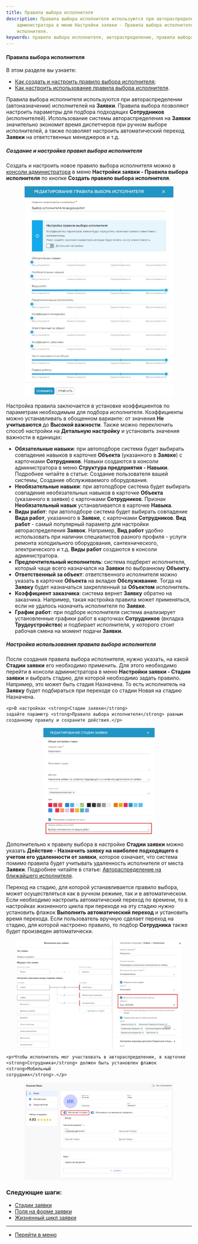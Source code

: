 ```yaml
---
title: Правила выбора исполнителя
description: Правила выбора исполнителя используются при автораспределении (автоназначении) исполнителей на Заявки. Создать и настроить новое правило выбора исполнителя можно в консоли
    администратора в меню Настройки заявки - Правила выбора исполнителя по кнопке Создать правило выбора
    исполнителя.
keywords: правило выбора исполнителя, автораспределение, правила выбора, правило выбора, автоназначение исполнителя, правило автоназначения, hubex, хабекс, хубекс, хабикс
---
```


#### Правила выбора исполнителя 
В этом разделе вы узнаете:
<html>

<!-- НАЗВАНИЕ СТАТЬИ Автоназначение исполнителя-->

<meta charset="utf-8">
<ul>
    <li><a href="#createrule">Как создать и настроить правило выбора исполнителя</a>;</li>
    <li><a href="#settings">Как настроить использование правила выбора исполнителя</a>.</li>
</ul>
</html>

<body>
<p>Правила выбора исполнителя используются при автораспределении (автоназначении) исполнителей на <strong>Заявки</strong>. Правила выбора
    позволяют настроить параметры для подбора подходящих <strong>Сотрудников</strong> (исполнителей). Использование
    системы автораспределения на <strong>Заявки</strong> значительно экономит время диспетчеров при ручном выборе исполнителей, а также
    позволяет настроить автоматический переход <strong>Заявки</strong> на ответственных менеджеров и т.д. </p>

<h5 id="createrule">Создание и настройка правил выбора исполнителя</h5>
<p>Создать и настроить новое правило выбора исполнителя можно в <a
        href="https://wiki.hubex.ru/docs/FAQ/RU/admin/HowToEnterTheAdmin.html">консоли
    администратора</a> в меню <strong>Настройки заявки - Правила выбора исполнителя</strong> по кнопке <strong>Создать правило выбора
    исполнителя</strong>.</p>
<div>
    <img style="margin: 0 auto; display: block; max-width: 80%;"
         src="/attachments/images/FAQ/ADMIN/RulesOfChoice/Rule.jpg"/>
</div>
<p>Настройка правила заключается в установке коэффициентов по параметрам необходимым для подбора исполнителя.
    Коэффициенты можно устанавливать в обощенном варианте: от значения <strong>Не учитываются</strong> до <strong>Высокой важности</strong>. Также можно
    переключить способ настройки на <strong>Детальную настройку</strong> и установить значения важности в единицах:</p>
<ul>
    <li><strong>Обязательные навыки</strong>: при автоподборе система будет выбирать совпадение навыков в карточке <strong>Объекта</strong> (указанного в
        <strong>Заявке</strong>) с карточками <strong>Сотрудников</strong>.
        Навыки создаются в консоли администратора в меню <strong>Структура предприятия - Навыки</strong>. Подробнее читайте в статье:
        Создание пользователя вашей системы, Создание обслуживаемого оборудования.
    </li>
    <li><strong>Необязательные навыки</strong>: при автоподборе система будет выбирать совпадение необязательных навыков в карточке
        <strong>Объекта</strong> (указанного в заявке) с карточками <strong>Сотрудников</strong>.
        Признак <strong>Необязательный навык</strong> устанавливается в карточке <strong>Навыка</strong>.
    </li>
    <li><strong>Виды работ</strong>: при автоподборе система будет выбирать совпадение <strong>Вида работ</strong>, указанного в <strong>Заявке</strong>, с карточками
        <strong>Сотрудников</strong>.
        <strong>Вид работ</strong> - самый популярный параметр для настройки
        автораспределения <strong>Заявок</strong>. Например, <strong>Вид работ</strong> удобно использовать при наличии специалистов разного профиля -
        услуги ремонта холодильного оборудования, сантехнического, электрического и т.д.
        <strong>Виды работ</strong> создаются в консоли администратора.
    </li>
    <li><strong>Предпочтительный исполнитель</strong>: система подберет исполнителя, который чаще всего назначался на <strong>Заявки</strong> по
        выбранному <strong>Объекту</strong>.
    </li>
    <li><strong>Ответственный за объект</strong>: ответственного исполнителя можно указать в карточке <strong>Объекта</strong> на вкладке <strong>Обслуживание</strong>.
        Тогда на <strong>Заявку</strong> будет
        назначаться закрепленный за <strong>Объектом</strong> исполнитель.
    </li>
    <li><strong>Коэффициент заказчика</strong>: система вернет <strong>Заявку</strong> обратно на заказчика. Например, такая настройка правила может
        применяться, если не удалось
        назначить исполнителя по <strong>Заявке</strong>.
    </li>
    <li><strong>График работ</strong>: при подборе исполнителя система анализирует установленные графики работ в карточках <strong>Сотрудников</strong>
        (вкладка
        <strong>Трудоустройство</strong>) и подбирает исполнителя, у которого стоит рабочая смена на момент подачи <strong>Заявки</strong>.
    </li>

</ul>


<h5 id="settings">Настройка использования правила выбора исполнителя</h5>
<p>После создания правила выбора исполнителя, нужно указать, на какой <strong>Стадии заявки</strong> его необходимо применить. Для этого
    необходимо перейти в консоли администратора в меню <strong>Настройки заявки - Стадии заявки</strong> и выбрать стадию, для которой
    необходимо задать правило.
    Например, это может быть стадия Назначена. То есть исполнитель на <strong>Заявку</strong> будет подбираться при переходе со стадии
    Новая на стадию Назначена.</p>

    <p>В настройках <strong>Стадии заявки</strong>
    задайте параметр <strong>Правило выбора исполнителя</strong> равным созданному правилу и сохраните действия.</p>
<div>
    <img style="margin: 0 auto; display: block; max-width: 60%;"
         src="/attachments/images/FAQ/ADMIN/RulesOfChoice/StageTicket.jpg"/>
</div>

<p>Дополнительно к правилу выбора в настройке <strong>Стадии заявки</strong> можно указать <strong>Действие - Назначить заявку на наиболее подходящего
    с учетом его удаленности от заявки</strong>, которое означает, что система помимо правила будет учитывать удаленность
    исполнителя от места <strong>Заявки</strong>. Подробнее читайте в статье: <a href="https://wiki.hubex.ru/docs/FAQ/RU/user/RulesOfChoiceGEO.html">Автораспределение на ближайшего исполнителя</a>.</p>


<p>Переход на стадию, для которой устанавливается правило выбора, может осуществляться как в ручном режиме, так и в автоматическом. Если необходимо настроить
    автоматический переход по времени, то в настройках жизненного цикла при переходе на эту стадию нужно установить
    флажок <strong>Выполнить автоматический переход</strong> и установить время перехода. Если пользователь вручную сделает переход на
    стадию, для которой настроено правило, то подбор <strong>Сотрудника</strong> также будет произведен автоматически.</p>
<div>
    <img style="margin: 0 auto; display: block; max-width: 90%;"
         src="/attachments/images/FAQ/ADMIN/RulesOfChoice/CustomStage.jpg"/>
</div>

    <p>Чтобы исполнитель мог участвовать в автораспределении, в карточке <strong>Сотрудника</strong> должен быть установлен флажок <strong>Мобильный
    сотрудник</strong>.</p>
<div>
    <img style="margin: 0 auto; display: block; max-width: 80%;"
         src="/attachments/images/FAQ/ADMIN/RulesOfChoice/Engineer.jpg"/>
</div>
</body>

### Следующие шаги:
- [Стадии заявки](./StageType.md)
- [Поля  на форме заявки](./ElementsOfInterface.md)
- [Жизненный цикл заявки](./TicketLifeCycle.md)

____
- [Перейти в меню](http://wiki.hubex.ru)
